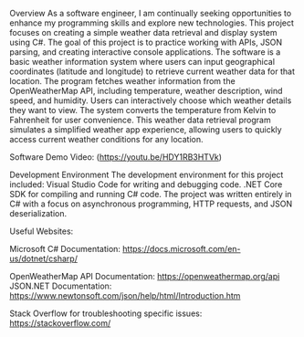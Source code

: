 Overview
As a software engineer, I am continually seeking opportunities to enhance my programming skills and explore new technologies. This project focuses on creating a simple weather data retrieval and display system using C#. The goal of this project is to practice working with APIs, JSON parsing, and creating interactive console applications.
The software is a basic weather information system where users can input geographical coordinates (latitude and longitude) to retrieve current weather data for that location. The program fetches weather information from the OpenWeatherMap API, including temperature, weather description, wind speed, and humidity. Users can interactively choose which weather details they want to view. The system converts the temperature from Kelvin to Fahrenheit for user convenience. This weather data retrieval program simulates a simplified weather app experience, allowing users to quickly access current weather conditions for any location.

Software Demo Video: (https://youtu.be/HDY1RB3HTVk)

Development Environment
The development environment for this project included:
Visual Studio Code for writing and debugging code.
.NET Core SDK for compiling and running C# code.
The project was written entirely in C# with a focus on asynchronous programming, HTTP requests, and JSON deserialization.

Useful Websites:

Microsoft C# Documentation: https://docs.microsoft.com/en-us/dotnet/csharp/

OpenWeatherMap API Documentation: https://openweathermap.org/api
JSON.NET Documentation: https://www.newtonsoft.com/json/help/html/Introduction.htm

Stack Overflow for troubleshooting specific issues: https://stackoverflow.com/